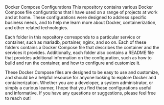 
Docker Compose Configurations
This repository contains various Docker Compose file configurations that I have used on a range of projects at work and at home. These configurations were designed to address specific business needs, and to help me learn more about Docker, containerization, and other related technologies.

Each folder in this repository corresponds to a particular service or container, such as mariadb, portainer, nginx, and so on. Each of these folders contains a Docker Compose file that describes the container and the services it provides. Additionally, each folder also contains a README file that provides additional information on the configuration, such as how to build and run the container, and how to configure and customize it.

These Docker Compose files are designed to be easy to use and customize, and should be a helpful resource for anyone looking to explore Docker and containerization. Whether you are a developer, a system administrator, or simply a curious learner, I hope that you find these configurations useful and informative. If you have any questions or suggestions, please feel free to reach out!
